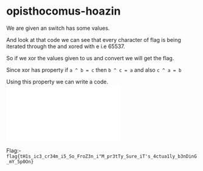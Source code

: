 # opisthocomus-hoazin

We are given an switch has some values.

And look at that code we can see that every character of flag is being iterated through the and xored with e i.e 65537.

So if we xor the values given to us and convert we will get the flag.

Since xor has property if `a ^ b = c` then `b ^ c = a` and also `c ^ a = b`

Using this property we can write a code. ![code here](Solution.py)

Flag:- ``flag{tH1s_ic3_cr34m_i5_So_FroZ3n_i"M_pr3tTy_Sure_iT's_4ctua1ly_b3nDinG_mY_5p0On}``
